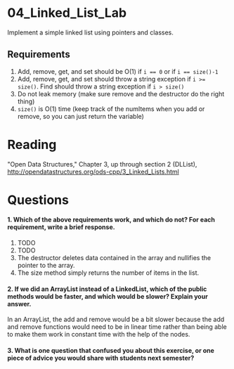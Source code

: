 04_Linked_List_Lab
==================

Implement a simple linked list using pointers and classes.

Requirements
------------

1. Add, remove, get, and set should be O(1) if `i == 0` or if `i == size()-1`
2. Add, remove, get, and set should throw a string exception if `i >= size()`. Find should throw a string exception if `i > size()`
3. Do not leak memory (make sure remove and the destructor do the right thing)
4. `size()` is O(1) time (keep track of the numItems when you add or remove, so you can just return the variable)

Reading
=======
"Open Data Structures," Chapter 3, up through section 2 (DLList), http://opendatastructures.org/ods-cpp/3_Linked_Lists.html

Questions
=========

#### 1. Which of the above requirements work, and which do not? For each requirement, write a brief response.

1. TODO
2. TODO
3. The destructor deletes data contained in the array and nullifies the pointer to the array.
4. The size method simply returns the number of items in the list.

#### 2. If we did an ArrayList instead of a LinkedList, which of the public methods would be faster, and which would be slower? Explain your answer.

In an ArrayList, the add and remove would be a bit slower because the add and remove functions would need to be in linear time rather than being able to make them work in constant time with the help of the nodes.

#### 3. What is one question that confused you about this exercise, or one piece of advice you would share with students next semester?


